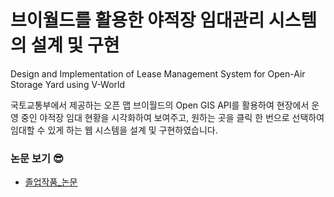 # 브이월드를 활용한 야적장 임대관리 시스템의 설계 및 구현

Design and Implementation of Lease Management System for Open-Air Storage Yard using V-World

국토교통부에서 제공하는 오픈 맵 브이월드의 Open GIS API를 활용하여 현장에서 운영 중인 야적장 임대 현황을 시각화하여 보여주고, 
원하는 곳을 클릭 한 번으로 선택하여 임대할 수 있게 하는 웹 시스템을 설계 및 구현하였습니다.


### 논문 보기 😎
- [졸업작품_논문](https://hyojin107.github.io/portfoliow/doc/%EC%A1%B8%EC%97%85%EC%9E%91%ED%92%88_%EB%85%BC%EB%AC%B8.pdf)
